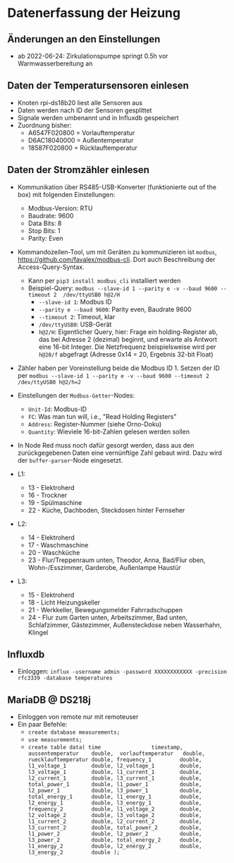 # Datenerfassung der Heizung


## Änderungen an den Einstellungen

* ab 2022-06-24: Zirkulationspumpe springt 0.5h vor Warmwasserbereitung an


## Daten der Temperatursensoren einlesen

* Knoten rpi-ds18b20 liest alle Sensoren aus
* Daten werden nach ID der Sensoren gesplittet
* Signale werden umbenannt und in Influxdb gespeichert
* Zuordnung bisher:
  * A6547F020800 = Vorlauftemperatur
  * D6AC18040000 = Außentemperatur
  * 18587F020800 = Rücklauftemperatur


## Daten der Stromzähler einlesen

* Kommunikation über RS485-USB-Konverter (funktionierte out of the box) mit
  folgenden Einstellungen: 
  * Modbus-Version: RTU
  * Baudrate: 9600
  * Data Bits: 8
  * Stop Bits: 1
  * Parity: Even
* Kommandozeilen-Tool, um mit Geräten zu kommunizieren ist `modbus`,
  https://github.com/favalex/modbus-cli. Dort auch Beschreibung der
  Access-Query-Syntax. 
  * Kann per `pip3 install modbus_cli` installiert werden
  * Beispiel-Query: `modbus --slave-id 1 --parity e -v --baud 9600 --timeout 2  /dev/ttyUSB0 h@2/H`
    * `--slave-id 1`: Modbus ID
    * `--parity e --baud 9600`: Parity even, Baudrate 9600
    * `--timeout 2`: Timeout, klar
    * `/dev/ttyUSB0`: USB-Gerät
    * `h@2/H`: Eigentlicher Query, hier: Frage ein holding-Register ab, das
      bei Adresse 2 (dezimal) beginnt, und erwarte als Antwort eine 16-bit
      Integer. Die Netzfrequenz beispielsweise wird per `h@20/f` abgefragt
      (Adresse 0x14 = 20, Ergebnis 32-bit Float)
* Zähler haben per Voreinstellung beide die Modbus ID 1. Setzen der ID per 
  `modbus --slave-id 1 --parity e -v --baud 9600 --timeout 2  /dev/ttyUSB0 h@2/h=2`
* Einstellungen der `Modbus-Getter`-Nodes:
  * `Unit-Id`: Modbus-ID
  * `FC`: Was man tun will, i.e., "Read Holding Registers"
  * `Address`: Register-Nummer (siehe Orno-Doku)
  * `Quantity`: Wieviele 16-bit-Zahlen gelesen werden sollen
* In Node Red muss noch dafür gesorgt werden, dass aus den zurückgegebenen Daten
  eine vernünftige Zahl gebaut wird. Dazu wird der `buffer-parser`-Node
  eingesetzt.

* L1: 
  * 13 - Elektroherd
  * 16 - Trockner
  * 19 - Spülmaschine
  * 22 - Küche, Dachboden, Steckdosen hinter Fernseher
* L2:
  * 14 - Elektroherd
  * 17 - Waschmaschine
  * 20 - Waschküche
  * 23 - Flur/Treppenraum unten, Theodor, Anna, Bad/Flur oben, Wohn-/Esszimmer,
    Garderobe, Außenlampe Haustür
* L3:
  * 15 - Elektroherd
  * 18 - Licht Heizungskeller
  * 21 - Werkkeller, Bewegungsmelder Fahrradschuppen
  * 24 - Flur zum Garten unten, Arbeitszimmer, Bad unten, Schlafzimmer,
    Gästezimmer, Außensteckdose neben Wasserhahn, Klingel
## Influxdb

* Einloggen: `influx -username admin -password XXXXXXXXXXXX -precision rfc3339 -database temperatures`

## MariaDB @ DS218j

* Einloggen von remote nur mit remoteuser
* Ein paar Befehle:
  * `create database measurements;`
  * `use measurements;`
  * `
create table data(
  time                timestamp, 
  aussentemperatur    double, 
  vorlauftemperatur   double, 
  ruecklauftemperatur double,
  frequency_1         double,
  l1_voltage_1        double,
  l2_voltage_1        double,
  l3_voltage_1        double,
  l1_current_1        double,
  l2_current_1        double,
  l3_current_1        double,
  total_power_1       double,
  l1_power_1          double,
  l2_power_1          double,
  l3_power_1          double,
  total_energy_1      double,
  l1_energy_1         double,
  l2_energy_1         double,
  l3_energy_1         double,
  frequency_2         double,
  l1_voltage_2        double,
  l2_voltage_2        double,
  l3_voltage_2        double,
  l1_current_2        double,
  l2_current_2        double,
  l3_current_2        double,
  total_power_2       double,
  l1_power_2          double,
  l2_power_2          double,
  l3_power_2          double,
  total_energy_2      double,
  l1_energy_2         double,
  l2_energy_2         double,
  l3_energy_2         double
);
`

